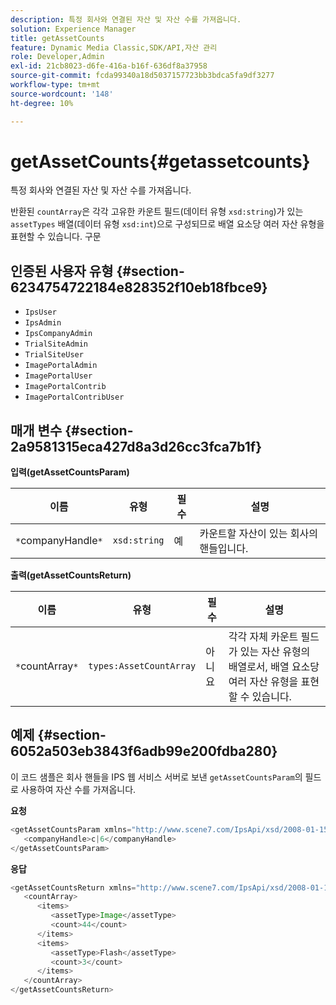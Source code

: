 ```yaml
---
description: 특정 회사와 연결된 자산 및 자산 수를 가져옵니다.
solution: Experience Manager
title: getAssetCounts
feature: Dynamic Media Classic,SDK/API,자산 관리
role: Developer,Admin
exl-id: 21cb8023-d6fe-416a-b16f-636df8a37958
source-git-commit: fcda99340a18d5037157723bb3bdca5fa9df3277
workflow-type: tm+mt
source-wordcount: '148'
ht-degree: 10%

---
```


# getAssetCounts{#getassetcounts}

특정 회사와 연결된 자산 및 자산 수를 가져옵니다.

반환된 `countArray`은 각각 고유한 카운트 필드(데이터 유형 `xsd:string`)가 있는 `assetTypes` 배열(데이터 유형 `xsd:int`)으로 구성되므로 배열 요소당 여러 자산 유형을 표현할 수 있습니다.
구문

## 인증된 사용자 유형 {#section-6234754722184e828352f10eb18fbce9}

* `IpsUser`
* `IpsAdmin`
* `IpsCompanyAdmin`
* `TrialSiteAdmin`
* `TrialSiteUser`
* `ImagePortalAdmin`
* `ImagePortalUser`
* `ImagePortalContrib`
* `ImagePortalContribUser`

## 매개 변수 {#section-2a9581315eca427d8a3d26cc3fca7b1f}

**입력(getAssetCountsParam)**

| 이름 | 유형 | 필수 | 설명 |
|---|---|---|---|
| `*`companyHandle`*` | `xsd:string` | 예 | 카운트할 자산이 있는 회사의 핸들입니다. |

**출력(getAssetCountsReturn)**

| 이름 | 유형 | 필수 | 설명 |
|---|---|---|---|
| `*`countArray`*` | `types:AssetCountArray` | 아니요 | 각각 자체 카운트 필드가 있는 자산 유형의 배열로서, 배열 요소당 여러 자산 유형을 표현할 수 있습니다. |

## 예제 {#section-6052a503eb3843f6adb99e200fdba280}

이 코드 샘플은 회사 핸들을 IPS 웹 서비스 서버로 보낸 `getAssetCountsParam`의 필드로 사용하여 자산 수를 가져옵니다.

**요청**

```java
<getAssetCountsParam xmlns="http://www.scene7.com/IpsApi/xsd/2008-01-15">
   <companyHandle>c|6</companyHandle>
</getAssetCountsParam>
```

**응답**

```java
<getAssetCountsReturn xmlns="http://www.scene7.com/IpsApi/xsd/2008-01-15">
   <countArray>
      <items>
         <assetType>Image</assetType>
         <count>44</count>
      </items>
      <items>
         <assetType>Flash</assetType>
         <count>3</count>
      </items>
   </countArray>
</getAssetCountsReturn>
```
